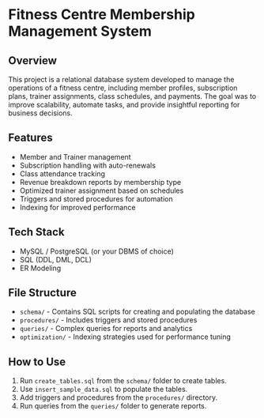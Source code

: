 # Fitness Centre Membership Management System

## Overview

This project is a relational database system developed to manage the operations of a fitness centre, including member profiles, subscription plans, trainer assignments, class schedules, and payments. The goal was to improve scalability, automate tasks, and provide insightful reporting for business decisions.

## Features

- Member and Trainer management
- Subscription handling with auto-renewals
- Class attendance tracking
- Revenue breakdown reports by membership type
- Optimized trainer assignment based on schedules
- Triggers and stored procedures for automation
- Indexing for improved performance

## Tech Stack

- MySQL / PostgreSQL (or your DBMS of choice)
- SQL (DDL, DML, DCL)
- ER Modeling

## File Structure

- `schema/` - Contains SQL scripts for creating and populating the database
- `procedures/` - Includes triggers and stored procedures
- `queries/` - Complex queries for reports and analytics
- `optimization/` - Indexing strategies used for performance tuning

## How to Use

1. Run `create_tables.sql` from the `schema/` folder to create tables.
2. Use `insert_sample_data.sql` to populate the tables.
3. Add triggers and procedures from the `procedures/` directory.
4. Run queries from the `queries/` folder to generate reports.
